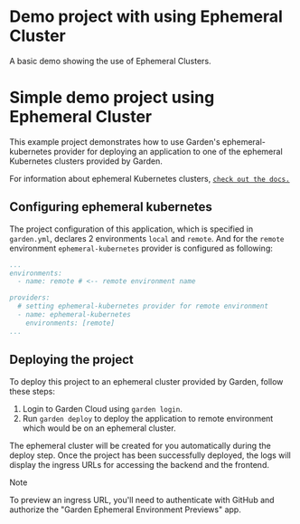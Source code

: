 # Demo project with using Ephemeral Cluster

A basic demo showing the use of Ephemeral Clusters.


# Simple demo project using Ephemeral Cluster

This example project demonstrates how to use Garden's ephemeral-kubernetes provider for deploying an application to one of the ephemeral Kubernetes clusters provided by Garden.

For information about ephemeral Kubernetes clusters, [`check out the docs.`](../../docs/basics/ephemeral-clusters.md)

## Configuring ephemeral kubernetes

The project configuration of this application, which is specified in `garden.yml`, declares 2 environments `local` and `remote`. And for the `remote` environment `ephemeral-kubernetes` provider is configured as following:

```yaml
...
environments:
  - name: remote # <-- remote environment name

providers:
  # setting ephemeral-kubernetes provider for remote environment
  - name: ephemeral-kubernetes
    environments: [remote]
...
```

## Deploying the project

To deploy this project to an ephemeral cluster provided by Garden, follow these steps:

1. Login to Garden Cloud using `garden login`.
2. Run `garden deploy` to deploy the application to remote environment which would be on an ephemeral cluster.

The ephemeral cluster will be created for you automatically during the deploy step. Once the project has been successfully deployed, the logs will display the ingress URLs for accessing the backend and the frontend.

> [!NOTE]
> To preview an ingress URL, you'll need to authenticate with GitHub and authorize the "Garden Ephemeral Environment Previews" app.
